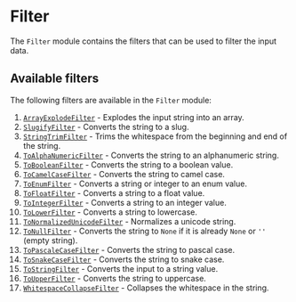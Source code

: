 # Filter

The `Filter` module contains the filters that can be used to filter the input data.

## Available filters

The following filters are available in the `Filter` module:

1. [`ArrayExplodeFilter`](ArrayExplodeFilter.py) - Explodes the input string into an array.
2. [`SlugifyFilter`](SlugifyFilter.py) - Converts the string to a slug.
3. [`StringTrimFilter`](StringTrimFilter.py) - Trims the whitespace from the beginning and end of the string.
4. [`ToAlphaNumericFilter`](ToAlphaNumericFilter.py) - Converts the string to an alphanumeric string.
5. [`ToBooleanFilter`](ToBooleanFilter.py) - Converts the string to a boolean value.
6. [`ToCamelCaseFilter`](ToCamelCaseFilter.py) - Converts the string to camel case.
7. [`ToEnumFilter`](ToEnumFilter.py) - Converts a string or integer to an enum value.
8. [`ToFloatFilter`](ToFloatFilter.py) - Converts a string to a float value.
9. [`ToIntegerFilter`](ToIntegerFilter.py) - Converts a string to an integer value.
10. [`ToLowerFilter`](ToLowerFilter.py) - Converts a string to lowercase.
11. [`ToNormalizedUnicodeFilter`](ToNormalizedUnicodeFilter.py) - Normalizes a unicode string.
12. [`ToNullFilter`](ToNullFilter.py) - Converts the string to `None` if it is already `None` or `''` (empty string).
13. [`ToPascaleCaseFilter`](ToPascaleCaseFilter.py) - Converts the string to pascal case.
14. [`ToSnakeCaseFilter`](ToSnakeCaseFilter.py) - Converts the string to snake case.
15. [`ToStringFilter`](ToStringFilter.py) - Converts the input to a string value.
16. [`ToUpperFilter`](ToUpperFilter.py) - Converts the string to uppercase.
17. [`WhitespaceCollapseFilter`](WhitespaceCollapseFilter.py) - Collapses the whitespace in the string.
